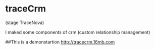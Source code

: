 # traceCrm
(stage TraceNova)

I maked some components of crm (custom relationship management)

##This is a demonstartion
http://tracecrm.16mb.com
